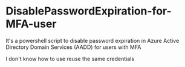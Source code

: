 # DisablePasswordExpiration-for-MFA-user
It's a powershell script to disable password expiration in Azure Active Directory Domain Services (AADD) for users with MFA 

I don't know how to use reuse the same credentials
